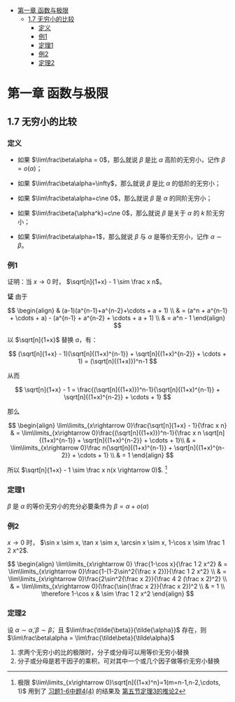 - [第一章 函数与极限](#第一章-函数与极限)
  - [1.7 无穷小的比较](#17-无穷小的比较)
    - [定义](#定义)
    - [例1](#例1)
    - [定理1](#定理1)
    - [例2](#例2)
    - [定理2](#定理2)


# 第一章 函数与极限

## 1.7 无穷小的比较

### 定义

* 如果 $\lim\frac\beta\alpha = 0$，那么就说 $\beta$ 是比 $\alpha$ 高阶的无穷小，记作 $\beta = o(\alpha)$；

* 如果 $\lim\frac\beta\alpha=\infty$，那么就说 $\beta$ 是比 $\alpha$ 的低阶的无穷小；

* 如果 $\lim\frac\beta\alpha=c\ne 0$，那么就说 $\beta$ 是 $\alpha$ 的同阶无穷小；

* 如果 $\lim\frac\beta{\alpha^k}=c\ne 0$，那么就说 $\beta$ 是关于 $\alpha$ 的 $k$ 阶无穷小；

* 如果 $\lim\frac\beta\alpha=1$，那么就说 $\beta$ 与 $\alpha$ 是等价无穷小，记作 $\alpha \sim \beta$。

### 例1 

证明：当 $x\rightarrow 0$ 时， $\sqrt[n]{1+x} - 1 \sim \frac x n$。

**证** 由于

$$
\begin{align}
& (a-1)(a^{n-1}+a^{n-2}+\cdots + a + 1) \\
& = (a^n + a^{n-1} + \cdots + a) - (a^{n-1} + a^{n-2} + \cdots + a + 1) \\
& = a^n - 1
\end{align}
$$

以 $\sqrt[n]{1+x}$ 替换 $a$，有：

$$
(\sqrt[n]{1+x} - 1)(\sqrt[n]{(1+x)^{n-1}} + \sqrt[n]{(1+x)^{n-2}} + \cdots + 1) = (\sqrt[n]{(1+x)})^n-1
$$

从而

$$
\sqrt[n]{1+x} - 1 = \frac{(\sqrt[n]{(1+x)})^n-1}{\sqrt[n]{(1+x)^{n-1}} + \sqrt[n]{(1+x)^{n-2}} + \cdots + 1}
$$

那么

$$
\begin{align}
\lim\limits_{x\rightarrow 0}\frac{\sqrt[n]{1+x} - 1}{\frac x n} & = \lim\limits_{x\rightarrow 0}\frac{(\sqrt[n]{(1+x)})^n-1}{\frac x n \sqrt[n]{(1+x)^{n-1}} + \sqrt[n]{(1+x)^{n-2}} + \cdots + 1}\\
& = \lim\limits_{x\rightarrow 0}\frac n{\sqrt[n]{(1+x)^{n-1}} + \sqrt[n]{(1+x)^{n-2}} + \cdots + 1} \\
& = 1
\end{align}
$$

所以 $\sqrt[n]{1+x} - 1 \sim \frac x n(x \rightarrow 0)$. [^1]

### 定理1 

$\beta$ 是 $\alpha$ 的等价无穷小的充分必要条件为 $\beta = \alpha + o(\alpha)$

### 例2

$x\rightarrow 0$ 时， $\sin x \sim x, \tan x \sim x, \arcsin x \sim x, 1-\cos x \sim \frac 1 2 x^2$.

$$
\begin{align}
\lim\limits_{x\rightarrow 0} \frac{1-\cos x}{\frac 1 2 x^2} & = \lim\limits_{x\rightarrow 0}\frac{1-(1-2\sin^2{\frac x 2})}{\frac 1 2 x^2} \\
& = \lim\limits_{x\rightarrow 0}\frac{2\sin^2{\frac x 2}}{\frac 4 2 (\frac x 2)^2} \\
& = \lim\limits_{x\rightarrow 0}(\frac{\sin{\frac x 2}}{\frac x 2})^2 \\
& = 1 \\
\therefore 1-\cos x & \sim \frac 1 2 x^2
\end{align}
$$

### 定理2 

设 $\alpha \sim \tilde{\alpha}, \beta \sim \tilde{\beta}$，且 $\lim\frac{\tilde{\beta}}{\tilde{\alpha}}$ 存在，则 $\lim\frac\beta\alpha = \lim\frac{\tilde\beta}{\tilde\alpha}$

1. 求两个无穷小的比的极限时，分子或分母可以用等价无穷小替换
2. 分子或分母是若干因子的乘积，可对其中一个或几个因子做等价无穷小替换

[^1]: 极限 $\lim\limits_{x\rightarrow 0}\sqrt[n]{(1+x)^n}=1(m=n-1,n-2,\cdots, 1)$ 用到了 [习题1-6中题4(4)](./1.6%20%E6%9E%81%E9%99%90%E5%AD%98%E5%9C%A8%E5%87%86%E5%88%99%20%E4%B8%A4%E4%B8%AA%E9%87%8D%E8%A6%81%E6%9E%81%E9%99%90.md#p4-4) 的结果及 [第五节定理3的推论2](./1.5%20%E6%9E%81%E9%99%90%E8%BF%90%E7%AE%97%E6%B3%95%E5%88%99.md#theorem3inference3)